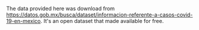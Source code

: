 The data provided here was download from https://datos.gob.mx/busca/dataset/informacion-referente-a-casos-covid-19-en-mexico. It's an open dataset that made available for free.
